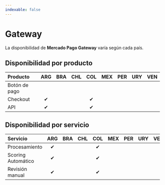 ```yaml
---
indexable: false
---
```


# Gateway

La disponibilidad de **Mercado Pago Gateway** varía según cada país.

## Disponibilidad por producto

| Producto                | ARG  | BRA  | CHL  | COL  | MEX  | PER  | URY  | VEN  |
| :--- | :---: | :---: | :---: | :---: | :---: | :---: | :---: | :---: |
| Botón de pago           |      |      |      |      |      |      |      |      |
| Checkout                | ✔    |      |      | ✔    |      |      |      |      |
| API                     | ✔    |      |      | ✔    |      |      |      |      |

## Disponibilidad por servicio

| Servicio                | ARG  | BRA  | CHL  | COL  | MEX  | PER  | URY  | VEN  |
| :--- | :---: | :---: | :---: | :---: | :---: | :---: | :---: | :---: |
| Procesamiento           | ✔    |      |      | ✔    |      |      |      |      |
| Scoring Automático      | ✔    |      |      | ✔    |      |      |      |      |
| Revisión manual         | ✔    |      |      | ✔    |      |      |      |      |